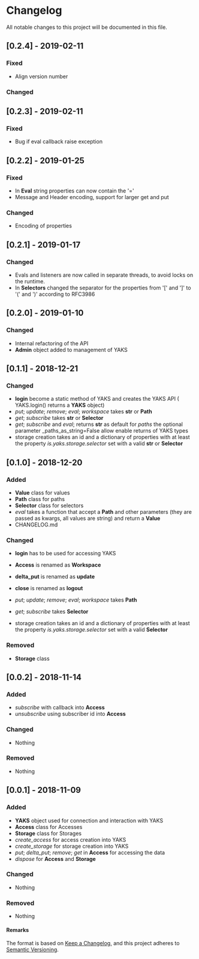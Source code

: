 # Changelog
All notable changes to this project will be documented in this file.


## [0.2.4] - 2019-02-11

### Fixed
- Align version number

### Changed

## [0.2.3] - 2019-02-11

### Fixed
- Bug if eval callback raise exception

## [0.2.2] - 2019-01-25

### Fixed
- In **Eval** string properties can now contain the '='
- Message and Header encoding, support for larger get and put

### Changed
- Encoding of properties

## [0.2.1] - 2019-01-17

### Changed
- Evals and listeners are now called in separate threads, to avoid locks on the runtime.
- In **Selectors** changed the separator for the properties from '[' and ']' to '(' and ')' according to RFC3986

## [0.2.0] - 2019-01-10

### Changed
- Internal refactoring of the API
- **Admin** object added to management of YAKS

## [0.1.1] - 2018-12-21

### Changed
- **login** become a static method of YAKS and creates the YAKS API ( YAKS.login() returns a **YAKS** object)
- _put_; _update_; _remove_; _eval_; _workspace_ takes **str** or **Path**
- _get_; _subscribe_ takes  **str** or **Selector**
- _get_; _subscribe_ and _eval_; returns **str** as default for _paths_ the optional parameter _paths_as_string=False allow enable returns of YAKS types
- storage creation takes an id and a dictionary of properties with at least the property _is.yaks.storage.selector_ set with a valid **str**  or **Selector**

## [0.1.0] - 2018-12-20
### Added
- **Value** class for values
- **Path** class for paths
- **Selector** class for selectors
- _eval_ takes a function that accept a **Path** and other parameters (they are passed as kwargs, all values are string) and return a **Value**
- CHANGELOG.md
### Changed
- **login** has to be used for accessing YAKS
- **Access** is renamed as **Workspace**
- **delta_put** is renamed as **update**
- **close** is renamed as **logout**

- _put_; _update_; _remove_; _eval_; _workspace_ takes **Path**
- _get_; _subscribe_ takes **Selector**
- storage creation takes an id and a dictionary of properties with at least the property _is.yaks.storage.selector_ set with a valid **Selector**

### Removed
- **Storage** class



## [0.0.2] - 2018-11-14
### Added
- _subscribe_ with callback into **Access**
- _unsubscribe_ using subscriber id into **Access**

### Changed
- Nothing

### Removed
- Nothing


## [0.0.1] - 2018-11-09
### Added
- **YAKS** object used for connection and interaction with YAKS
- **Access** class for Accesses
- **Storage** class for Storages
- _create_access_ for access creation into YAKS
- _create_storage_ for storage creation into YAKS
- _put_; _delta_put_; _remove_; _get_ in **Access** for accessing the data
- _dispose_ for **Access** and **Storage**

### Changed
- Nothing

### Removed
- Nothing





#### Remarks

The format is based on [Keep a Changelog](https://keepachangelog.com/en/1.0.0/),
and this project adheres to [Semantic Versioning](https://semver.org/spec/v2.0.0.html).